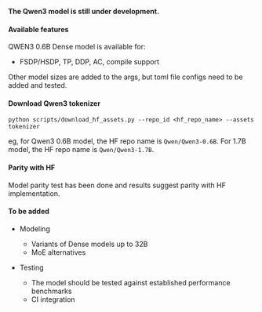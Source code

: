 **The Qwen3 model is still under development.**


#### Available features
QWEN3 0.6B Dense model is available for:

- FSDP/HSDP, TP, DDP, AC, compile support

Other model sizes are added to the args, but toml file configs need to be added and tested.

#### Download Qwen3 tokenizer
```python scripts/download_hf_assets.py --repo_id <hf_repo_name> --assets tokenizer```

eg, for Qwen3 0.6B model, the HF repo name is `Qwen/Qwen3-0.6B`. For 1.7B model, the HF repo name is `Qwen/Qwen3-1.7B`.

#### Parity with HF

Model parity test has been done and results suggest parity with HF implementation.

#### To be added
- Modeling
    - Variants of Dense models up to 32B
    - MoE alternatives

- Testing
    - The model should be tested against established performance benchmarks
    - CI integration
